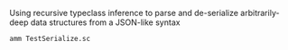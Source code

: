 Using recursive typeclass inference to parse and de-serialize arbitrarily-deep
data structures from a JSON-like syntax

```bash
amm TestSerialize.sc
```
